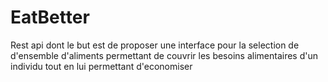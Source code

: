 # EatBetter
Rest api dont le but est de proposer une interface pour la selection de d'ensemble d'aliments permettant de couvrir les besoins alimentaires d'un individu tout en lui permettant d'economiser

